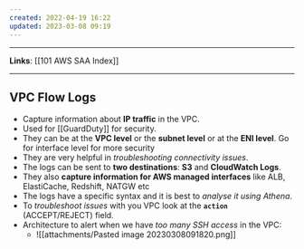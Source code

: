 ```yaml
---
created: 2022-04-19 16:22
updated: 2023-03-08 09:19
---
```

---
**Links**: [[101 AWS SAA Index]]

---
## VPC Flow Logs
- Capture information about **IP traffic** in the VPC.
- Used for [[GuardDuty]] for security.
- They can be at the **VPC level** or the **subnet level** or at the **ENI level**. Go for interface level for more security
- They are very helpful in *troubleshooting connectivity issues*.
- The logs can be sent to **two destinations**: **S3** and **CloudWatch Logs**.
- They also **capture information for AWS managed interfaces** like ALB, ElastiCache, Redshift, NATGW etc
- The logs have a specific syntax and it is best to *analyse it using Athena*.
- To *troubleshoot issues* with you VPC look at the **`action`** (ACCEPT/REJECT) field.
- Architecture to alert when we have *too many SSH access* in the VPC:
	- ![[attachments/Pasted image 20230308091820.png]]
